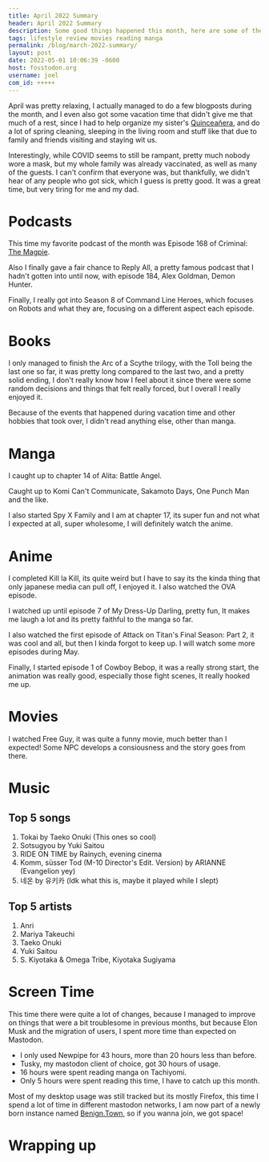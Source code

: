 ```yaml
---
title: April 2022 Summary
header: April 2022 Summary
description: Some good things happened this month, here are some of them.
tags: lifestyle review movies reading manga
permalink: /blog/march-2022-summary/
layout: post
date: 2022-05-01 10:06:39 -0600
host: fosstodon.org
username: joel
com_id: +++++
---
```


April was pretty relaxing, I actually managed to do a few blogposts during the month, and I even also got some vacation time that didn't give me that much of a rest, since I had to help organize my sister's [Quinceañera](https://en.wikipedia.org/wiki/Quincea%C3%B1era), and do a lot of spring cleaning, sleeping in the living room and stuff like that due to family and friends visiting and staying wit us.

Interestingly, while COVID seems to still be rampant, pretty much nobody wore a mask, but my whole family was already vaccinated, as well as many of the guests. I can't confirm that everyone was, but thankfully, we didn't hear of any people who got sick, which I guess is pretty good. It was a great time, but very tiring for me and my dad.

# Podcasts

This time my favorite podcast of the month was Episode 168 of Criminal: [The Magpie](https://thisiscriminal.com/episode-186-the-magpie-4-8-2022).

Also I finally gave a fair chance to Reply All, a pretty famous podcast that I hadn't gotten into until now, with episode 184, Alex Goldman, Demon Hunter.

Finally, I really got into Season 8 of Command Line Heroes, which focuses on Robots and what they are, focusing on a different aspect each episode.

# Books

I only managed to finish the Arc of a Scythe trilogy, with the Toll being the last one so far, it was pretty long compared to the last two, and a pretty solid ending, I don't really know how I feel about it since there were some random decisions and things that felt really forced, but I overall I really enjoyed it.

Because of the events that happened during vacation time and other hobbies that took over, I didn't read anything else, other than manga.

# Manga

I caught up to chapter 14 of Alita: Battle Angel.

Caught up to Komi Can't Communicate, Sakamoto Days, One Punch Man and the like.

I also started Spy X Family and I am at chapter 17, its super fun and not what I expected at all, super wholesome, I will definitely watch the anime.

# Anime

I completed Kill la Kill, its quite weird but I have to say its the kinda thing that only japanese media can pull off, I enjoyed it. I also watched the OVA episode.

I watched up until episode 7 of My Dress-Up Darling, pretty fun, It makes me laugh a lot and its pretty faithful to the manga so far.

I also watched the first episode of Attack on Titan's Final Season: Part 2, it was cool and all, but then I kinda forgot to keep up. I will watch some more episodes during May.

Finally, I started episode 1 of Cowboy Bebop, it was a really strong start, the animation was really good, especially those fight scenes, It really hooked me up.

# Movies

I watched Free Guy, it was quite a funny movie, much better than I expected! Some NPC develops a consiousness and the story goes from there.

# Music


## Top 5 songs

1. 	Tokai by Taeko Onuki (This ones so cool)
2. 	Sotsugyou by Yuki Saitou
3. 	RIDE ON TIME by Rainych, evening cinema
4. 	Komm, süsser Tod (M-10 Director's Edit. Version) by ARIANNE (Evangelion yey)
5. 	네온 by 유키카 (Idk what this is, maybe it played while I slept)

## Top 5 artists

1. Anri
2. Mariya Takeuchi
3. Taeko Onuki
4. Yuki Saitou
5. S. Kiyotaka & Omega Tribe, Kiyotaka Sugiyama

# Screen Time

This time there were quite a lot of changes, because I managed to improve on things that were a bit troublesome in previous months, but because Elon Musk and the migration of users, I spent more time than expected on Mastodon.

- I only used Newpipe for 43 hours, more than 20 hours less than before.
- Tusky, my mastodon client of choice, got 30 hours of usage.
- 16 hours were spent reading manga on Tachiyomi.
- Only 5 hours were spent reading this time, I have to catch up this month.

Most of my desktop usage was still tracked but its mostly Firefox, this time I spend a lot of time in different mastodon networks, I am now part of a newly born instance named [Benign.Town](https://benign.town), so if you wanna join, we got space!

# Wrapping up
